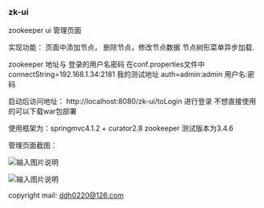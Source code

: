 ### zk-ui
zookeeper ui 管理页面
 
实现功能：
   页面中添加节点， 删除节点，修改节点数据
   节点树形菜单异步加载.

zookeeper 地址与 登录的用户名密码 在conf.properties文件中
  connectString=192.168.1.34:2181   我的测试地址
  auth=admin:admin    用户名:密码

启动后访问地址： http://localhost:8080/zk-ui/toLogin  进行登录
不想直接使用的可以下载war包部署

使用框架为：springmvc4.1.2 + curator2.8 
zookeeper 测试版本为3.4.6


管理页面截图：

![输入图片说明](http://git.oschina.net/uploads/images/2015/0921/170902_406f9772_366428.png "在这里输入图片标题")

![输入图片说明](http://git.oschina.net/uploads/images/2015/0921/170917_8ddf15ed_366428.png "在这里输入图片标题")



copyright 
mail: ddh0220@126.com
